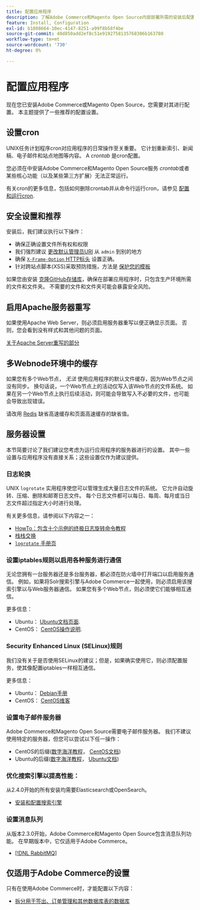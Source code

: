```yaml
---
title: 配置应用程序
description: 了解Adobe Commerce和Magento Open Source内部部署所需的安装后配置。
feature: Install, Configuration
exl-id: b1808664-10ec-4147-8251-a99f8b58f4be
source-git-commit: 40d850add2ef8c51e9192758135768306b163780
workflow-type: tm+mt
source-wordcount: '730'
ht-degree: 0%

---
```


# 配置应用程序

现在您已安装Adobe Commerce或Magento Open Source，您需要对其进行配置。 本主题提供了一些推荐的配置设置。

## 设置cron

UNIX任务计划程序cron对应用程序的日常操作至关重要。 它计划重新索引、新闻稿、电子邮件和站点地图等内容。 A *crontab* 是cron配置。

您必须在中安装Adobe Commerce和Magento Open Source服务 *crontab*&#x200B;或者某些核心功能（以及某些第三方扩展）无法正常运行。

有关cron的更多信息，包括如何删除crontab并从命令行运行cron，请参见 [配置和运行cron](../../configuration/cli/configure-cron-jobs.md).

## 安全设置和推荐

安装后，我们建议执行以下操作：

* 确保正确设置文件所有权和权限
* 我们强烈建议 [更改默认管理员URI](../tutorials/admin-uri.md) 从 `admin` 到别的地方
* 确保 [`X-Frame-Option` HTTP标头](../../configuration/security/xframe-options.md) 设置正确。
* 针对跨站点脚本(XSS)采取预防措施，方法是 [保护您的模板](https://developer.adobe.com/commerce/php/development/security/cross-site-scripting/)

如果您由安装 [克隆GitHub存储库](https://developer.adobe.com/commerce/contributor/guides/install/clone-repository/)，确保在部署应用程序时，只包含生产环境所需的文件和文件夹。 不需要的文件和文件夹可能会暴露安全风险。

## 启用Apache服务器重写

如果使用Apache Web Server，则必须启用服务器重写以便正确显示页面。 否则，您会看到没有样式和其他问题的页面。

[关于Apache Server重写的部分](../prerequisites/web-server/apache.md#apache-rewrites-and-htaccess)

## 多Webnode环境中的缓存

如果您有多个Web节点， *无法* 使用应用程序的默认文件缓存，因为Web节点之间没有同步。 换句话说，一个Web节点上的活动仅写入该Web节点的文件系统。 如果在另一个Web节点上执行后续活动，则可能会导致写入不必要的文件，也可能会导致出现错误。

请改用 [Redis](../../configuration/cache/config-redis.md) 缺省高速缓存和页面高速缓存的缺省值。

## 服务器设置

本节简要讨论了我们建议您考虑为运行应用程序的服务器进行的设置。 其中一些设置与应用程序没有直接关系；这些设置仅作为建议提供。

### 日志轮换

UNIX `logrotate` 实用程序使您可以管理生成大量日志文件的系统。 它允许自动旋转、压缩、删除和邮寄日志文件。 每个日志文件都可以每日、每周、每月或当日志文件超过指定大小时进行处理。

有关更多信息，请参阅以下内容之一：

* [HowTo：包含十个示例的终极日志旋转命令教程](https://www.thegeekstuff.com/2010/07/logrotate-examples)
* [栈栈交换](https://unix.stackexchange.com/questions/85662/how-to-properly-automatically-manually-rotate-log-files-for-production-rails-app)
* [`logrotate` 手册页](https://linuxconfig.org/logrotate-8-manual-page)

### 设置iptables规则以启用各种服务进行通信

无论您拥有一台服务器还是多台服务器，都必须在防火墙中打开端口以启用服务通信。 例如，如果将Solr搜索引擎与Adobe Commerce一起使用，则必须启用该搜索引擎以与Web服务器通信。 如果您有多个Web节点，则必须使它们能够相互通信。

更多信息：

* Ubuntu： [Ubuntu文档页面](https://help.ubuntu.com/community/IptablesHowTo).
* CentOS： [CentOS操作说明](https://wiki.centos.org/HowTos%282f%29Network%282f%29IPTables.html).

### Security Enhanced Linux (SELinux)规则

我们没有关于是否使用SELinux的建议；但是，如果确实使用它，则必须配置服务，使其像配置iptables一样相互通信。

更多信息：

* Ubuntu： [Debian手册](https://debian-handbook.info/browse/stable/sect.selinux.html)
* CentOS： [CentOS维客](https://wiki.centos.org/HowTos/SELinux)

### 设置电子邮件服务器

Adobe Commerce和Magento Open Source需要电子邮件服务器。 我们不建议使用特定的服务器，但您可以尝试以下任一操作：

* CentOS的后缀([数字海洋教程](https://www.digitalocean.com/community/tutorials/how-to-install-postfix-on-centos-6)， [CentOS文档](https://www.centos.org))
* Ubuntu的后缀([数字海洋教程](https://www.digitalocean.com/community/tutorials/how-to-install-and-setup-postfix-on-ubuntu-14-04)， [Ubuntu文档](https://help.ubuntu.com/community/MailServer))

### 优化搜索引擎以提高性能：

从2.4.0开始的所有安装均需要Elasticsearch或OpenSearch。

* [安装和配置搜索引擎](../../configuration/search/overview-search.md)

### 设置消息队列

从版本2.3.0开始，Adobe Commerce和Magento Open Source包含消息队列功能。 在早期版本中，它仅适用于Adobe Commerce。

* [[!DNL RabbitMQ]](../../configuration/queues/message-queue-framework.md)

## 仅适用于Adobe Commerce的设置

只有在使用Adobe Commerce时，才能配置以下内容：

* [拆分用于签出、订单管理和其他数据库表的数据库](../../configuration/storage/multi-master.md)
